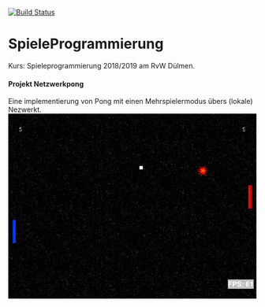 [![Build Status](https://travis-ci.com/ScholliYT/SpieleProgrammierung.svg?branch=master)](https://travis-ci.com/ScholliYT/SpieleProgrammierung)
# SpieleProgrammierung
Kurs: Spieleprogrammierung 2018/2019 am RvW Dülmen.


#### Projekt Netzwerkpong
Eine implementierung von Pong mit einen Mehrspielermodus übers (lokale) Nezwerkt.
![networkpong](doc/netzwerkpong.png)

